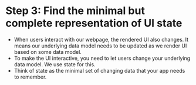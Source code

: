 # Step 3: Find the minimal but complete representation of UI state 

- When users interact with our webpage, the rendered UI also changes. It means our underlying data model needs to be updated as we render UI based on some data model.
- To make the UI interactive, you need to let users change your underlying data model. We use state for this.
- Think of state as the minimal set of changing data that your app needs to remember.
